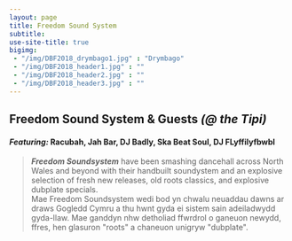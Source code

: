 ```yaml
---
layout: page
title: Freedom Sound System
subtitle: 
use-site-title: true
bigimg:
 - "/img/DBF2018_drymbago1.jpg" : "Drymbago"
 - "/img/DBF2018_header1.jpg" : ""
 - "/img/DBF2018_header2.jpg" : ""
 - "/img/DBF2018_header3.jpg" : ""
---
```



## Freedom Sound System & Guests _(@ the Tipi)_

#### _Featuring:_ **Racubah, Jah Bar, DJ Badly, Ska Beat Soul, DJ FLyffilyfbwbl**  

> ***Freedom Soundsystem*** have been smashing dancehall across North Wales and beyond with their handbuilt soundystem and an explosive selection of fresh new releases, old roots classics, and explosive dubplate specials.  
Mae Freedom Soundsystem wedi bod yn chwalu neuaddau dawns ar draws Gogledd Cymru a thu hwnt gyda ei sistem sain adeiladwydd gyda-llaw. Mae ganddyn nhw detholiad ffwrdrol o ganeuon newydd, ffres, hen glasuron "roots" a chaneuon unigryw "dubplate".

